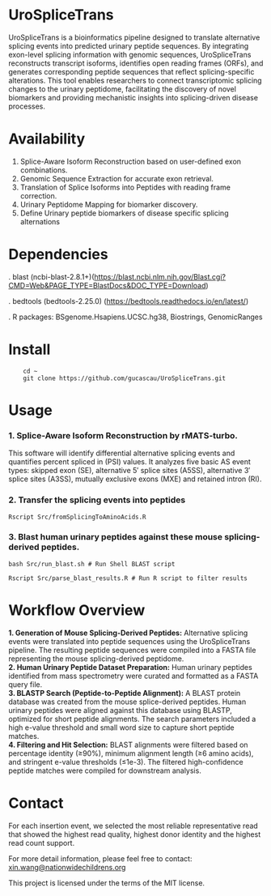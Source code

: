 # UroSpliceTrans
UroSpliceTrans is a bioinformatics pipeline designed to translate alternative splicing events into predicted urinary peptide sequences. By integrating exon-level splicing information with genomic sequences, UroSpliceTrans reconstructs transcript isoforms, identifies open reading frames (ORFs), and generates corresponding peptide sequences that reflect splicing-specific alterations. This tool enables researchers to connect transcriptomic splicing changes to the urinary peptidome, facilitating the discovery of novel biomarkers and providing mechanistic insights into splicing-driven disease processes.

# Availability 
1. Splice-Aware Isoform Reconstruction based on user-defined exon combinations.
2. Genomic Sequence Extraction for accurate exon retrieval.
3. Translation of Splice Isoforms into Peptides with reading frame correction.
4. Urinary Peptidome Mapping for biomarker discovery.
5. Define Urinary peptide biomarkers of disease specific splicing alternations


# Dependencies

. blast (ncbi-blast-2.8.1+)(https://blast.ncbi.nlm.nih.gov/Blast.cgi?CMD=Web&PAGE_TYPE=BlastDocs&DOC_TYPE=Download)

. bedtools (bedtools-2.25.0) (https://bedtools.readthedocs.io/en/latest/)

. R packages: BSgenome.Hsapiens.UCSC.hg38, Biostrings, GenomicRanges

# Install

```
    cd ~
    git clone https://github.com/gucascau/UroSpliceTrans.git
```   

# Usage

### 1. Splice-Aware Isoform Reconstruction by rMATS-turbo. 
This software will identify differential alternative splicing events and quantifies percent spliced in (PSI) values. It analyzes five basic AS event types: skipped exon (SE), alternative 5′ splice sites (A5SS), alternative 3′ splice sites (A3SS), mutually exclusive exons (MXE) and retained intron (RI).

### 2. Transfer the splicing events into peptides 
```
Rscript Src/fromSplicingToAminoAcids.R
```
### 3. Blast human urinary peptides against these mouse splicing-derived peptides.
```
bash Src/run_blast.sh # Run Shell BLAST script

Rscript Src/parse_blast_results.R # Run R script to filter results
```

# Workflow Overview
**1. Generation of Mouse Splicing-Derived Peptides:**
Alternative splicing events were translated into peptide sequences using the UroSpliceTrans pipeline.
The resulting peptide sequences were compiled into a FASTA file representing the mouse splicing-derived peptidome.  
**2. Human Urinary Peptide Dataset Preparation:**
Human urinary peptides identified from mass spectrometry were curated and formatted as a FASTA query file.  
**3. BLASTP Search (Peptide-to-Peptide Alignment):**
A BLAST protein database was created from the mouse splice-derived peptides.
Human urinary peptides were aligned against this database using BLASTP, optimized for short peptide alignments.
The search parameters included a high e-value threshold and small word size to capture short peptide matches.  
**4. Filtering and Hit Selection:**
BLAST alignments were filtered based on percentage identity (≥90%), minimum alignment length (≥6 amino acids), and stringent e-value thresholds (≤1e-3).
The filtered high-confidence peptide matches were compiled for downstream analysis.  

# Contact

For each insertion event, we selected the most reliable representative read that showed the highest read quality, highest donor identity and the highest read count support. 

For more detail information, please feel free to contact: xin.wang@nationwidechildrens.org

This project is licensed under the terms of the MIT license.
